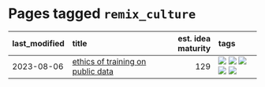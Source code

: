 # Pages tagged `remix_culture`

|last_modified|title|est. idea maturity|tags
|:---|:---|---:|:---|
|2023-08-06|[ethics of training on public data](../ethics_of_public_data.md)|129|[![](https://img.shields.io/badge/tag-ai_ethics-cc5ed7)](../tags/ai_ethics.md) [![](https://img.shields.io/badge/tag-ethics-dd597e)](../tags/ethics.md) [![](https://img.shields.io/badge/tag-fair_use-e8ae48)](../tags/fair_use.md) [![](https://img.shields.io/badge/tag-philosophy-29349d)](../tags/philosophy.md) [![](https://img.shields.io/badge/tag-remix_culture-b5ec2c)](../tags/remix_culture.md)|
